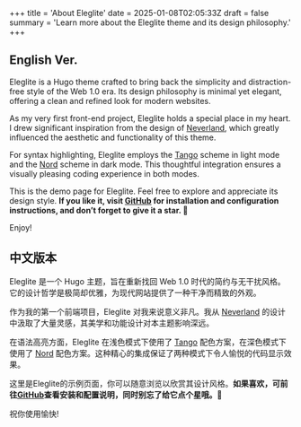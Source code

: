 +++
title = 'About Eleglite'
date = 2025-01-08T02:05:33Z
draft = false
summary = 'Learn more about the Eleglite theme and its design philosophy.'
+++

## English Ver.

Eleglite is a Hugo theme crafted to bring back the simplicity and distraction-free style of the Web 1.0 era. Its design philosophy is minimal yet elegant, offering a clean and refined look for modern websites.

As my very first front-end project, Eleglite holds a special place in my heart. I drew significant inspiration from the design of [Neverland](https://type.cyhsu.xyz), which greatly influenced the aesthetic and functionality of this theme.

For syntax highlighting, Eleglite employs the [Tango](https://xyproto.github.io/splash/docs/tango.html) scheme in light mode and the [Nord](https://xyproto.github.io/splash/docs/nord.html) scheme in dark mode. This thoughtful integration ensures a visually pleasing coding experience in both modes.

This is the demo page for Eleglite. Feel free to explore and appreciate its design style. **If you like it, visit [GitHub](https://github.com/flynnoct/hugo-theme-eleglite) for installation and configuration instructions, and don’t forget to give it a star. 🌟**

Enjoy!

## 中文版本

Eleglite 是一个 Hugo 主题，旨在重新找回 Web 1.0 时代的简约与无干扰风格。它的设计哲学是极简却优雅，为现代网站提供了一种干净而精致的外观。

作为我的第一个前端项目，Eleglite 对我来说意义非凡。我从 [Neverland](https://type.cyhsu.xyz) 的设计中汲取了大量灵感，其美学和功能设计对本主题影响深远。

在语法高亮方面，Eleglite 在浅色模式下使用了 [Tango](https://xyproto.github.io/splash/docs/tango.html) 配色方案，在深色模式下使用了 [Nord](https://xyproto.github.io/splash/docs/nord.html) 配色方案。这种精心的集成保证了两种模式下令人愉悦的代码显示效果。

这里是Eleglite的示例页面，你可以随意浏览以欣赏其设计风格。**如果喜欢，可前往[GitHub](https://github.com/flynnoct/hugo-theme-eleglite)查看安装和配置说明，同时别忘了给它点个星哦。🌟**

祝你使用愉快!